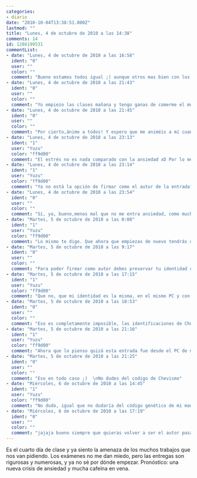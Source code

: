 ```yaml
---
categories:
- diario
date: "2010-10-04T13:38:51.000Z"
lastmod: ""
title: "Lunes, 4 de octubre de 2010 a las 14:38"
comments: 14
id: 1286199531
commentList:
- date: "Lunes, 4 de octubre de 2010 a las 16:58"
  ident: "0"
  user: ""
  color: ""
  comment: "Bueno estamos todos igual ;) aunque otros mas bien con los examenes...  \nEs terrible que te preocupe un examen de enero cuando estamos aun en octubre jeje, pero bueno oye hay que ir con tiempo porque si no...."
- date: "Lunes, 4 de octubre de 2010 a las 21:43"
  ident: "0"
  user: ""
  color: ""
  comment: "Yo empiezo las clases mañana y tengo ganas de comerme el mundo, así que deseando, hoygan!!"
- date: "Lunes, 4 de octubre de 2010 a las 21:45"
  ident: "0"
  user: ""
  color: ""
  comment: "Por cierto,ánimo a todos! Y espero que me animéis a mí cuando esté estresado también."
- date: "Lunes, 4 de octubre de 2010 a las 23:13"
  ident: "1"
  user: "Yuzu"
  color: "ff9d00"
  comment: "El estrés no es nada comparado con la ansiedad xD Por lo menos dejo las clases particulares este año y seguramente no vaya a natación. Necesito sacar lo mejor posible el curso, y con lo que me cuesta..."
- date: "Lunes, 4 de octubre de 2010 a las 23:14"
  ident: "1"
  user: "Yuzu"
  color: "ff9d00"
  comment: "Ya no está la opción de firmar como el autor de la entrada? Por lo menos a mí no me sale :S"
- date: "Lunes, 4 de octubre de 2010 a las 23:54"
  ident: "0"
  user: ""
  color: ""
  comment: "Sí, ya, bueno,menos mal que no me entra ansiedad, como mucho estrés (o escuatro como muchísimo). Eso sí, tengo que aprender a organizarme,de momento voy por buen camino. Suerte!"
- date: "Martes, 5 de octubre de 2010 a las 0:08"
  ident: "1"
  user: "Yuzu"
  color: "ff9d00"
  comment: "Lo mismo te digo. Que ahora que empiezas de nuevo tendrás que ponerte las pilas. haz cosas chulas, eh? Y ya me enseñarás truquillos ;)"
- date: "Martes, 5 de octubre de 2010 a las 9:17"
  ident: "0"
  user: ""
  color: ""
  comment: "Para poder firmar como autor debes preservar tu identidad con /start"
- date: "Martes, 5 de octubre de 2010 a las 17:15"
  ident: "1"
  user: "Yuzu"
  color: "ff9d00"
  comment: "Que no, que mi identidad es la misma, en el mismo PC y con la misma IP xDDD. Es solo en el diario donde me pasa."
- date: "Martes, 5 de octubre de 2010 a las 18:53"
  ident: "0"
  user: ""
  color: ""
  comment: "Eso es completamente imposible, las identificaciones de Chevismo son por Ip o por /start, si no iniciaste sesion alli con tu cuenta, solo puede cambiar por un cambio de IP"
- date: "Martes, 5 de octubre de 2010 a las 21:16"
  ident: "1"
  user: "Yuzu"
  color: "ff9d00"
  comment: "Ahora que lo pienso quizá esta entrada fue desde el PC de mi madre... xDDDDDDDD De las pocas veces al año que me meto en ordenador ajeno."
- date: "Martes, 5 de octubre de 2010 a las 21:25"
  ident: "0"
  user: ""
  color: ""
  comment: "Eso en todo caso ;)  \nNo dudes del codigo de Chevismo"
- date: "Miércoles, 6 de octubre de 2010 a las 14:45"
  ident: "1"
  user: "Yuzu"
  color: "ff9d00"
  comment: "No dudo, igual que no dudaría del código genético de mi madre xDDDD"
- date: "Miércoles, 6 de octubre de 2010 a las 17:19"
  ident: "0"
  user: ""
  color: ""
  comment: "jajaja bueno siempre que quieras volver a ser el autor pasate por el ordenador de tu madre ;)"
---
```


Es el cuarto día de clase y ya siento la amenaza de los muchos trabajos que nos van pidiendo. Los exámenes no me dan miedo, pero las entregas son rigurosas y numerosas, y ya no sé por dónde empezar. Pronóstico: una nueva crisis de ansiedad y mucha cafeína en vena.